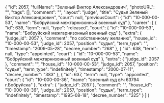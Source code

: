 {
    "id": 2057,
    "fullName": "Зеленый Виктор Александрович",
    "photoURL": "",
    "tags": [],
    "comment": "",
    "layout": "judge",
    "title": "Судья Зеленый Виктор Александрович",
    "court": null,
    "previousCourt": {
        "id": "10-000-00-53",
        "name": "Бобруйский межгарнизонный военный суд"
    },
    "career": [
        {
            "id": 639,
            "term": null,
            "type": "released",
            "court": {
                "id": "10-000-00-53",
                "name": "Бобруйский межгарнизонный военный суд"
            },
            "extra": {
                "judge_id": 2057
            },
            "comment": "по собственному желанию",
            "house_id": "10-000-00-53",
            "judge_id": 2057,
            "position": "судья",
            "term_type": "",
            "timestamp": "2009-05-28",
            "decree_number": "268"
        },
        {
            "id": 638,
            "term": null,
            "type": "appointed",
            "court": {
                "id": "10-000-00-53",
                "name": "Бобруйский межгарнизонный военный суд"
            },
            "extra": {
                "judge_id": 2057
            },
            "comment": "",
            "house_id": "10-000-00-53",
            "judge_id": 2057,
            "position": "судья",
            "term_type": "indefinitely",
            "timestamp": "2000-07-11",
            "decree_number": "383"
        },
        {
            "id": 637,
            "term": null,
            "type": "appointed",
            "court": {
                "id": "10-000-00-36",
                "name": "военный суд в/ч 63794 г.Бобруйска"
            },
            "extra": {
                "judge_id": 2057
            },
            "comment": "",
            "house_id": "10-000-00-36",
            "judge_id": 2057,
            "position": "судья",
            "term_type": "indefinitely",
            "timestamp": "1995-08-18",
            "decree_number": "325"
        }
    ]
}